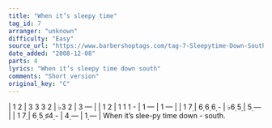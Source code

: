 ```yaml
---
title: "When it’s sleepy time"
tag_id: 7
arranger: "unknown"
difficulty: "Easy"
source_url: "https://www.barbershoptags.com/tag-7-Sleepytime-Down-South-(Long-version)"
date_added: "2008-12-08"
parts: 4
lyrics: "When it’s sleepy time down south"
comments: "Short version"
original_key: "C"
---
```


|  1  2  |  3  3  3  2  | ♭3  2  |  3  —  |
|  1  2  |  1  1  1  -  |  1  —  |  1  —  |
|  1  7̣  |  6̣  6̣  6̣  -  | ♭6̣  5̣  |  5̣  —  |
|  1  7̣  |  6̣  5̣ ♯4̣  -  |  4̣  —  |  1̣  —  |
When it’s slee-py time   down -   south.  
